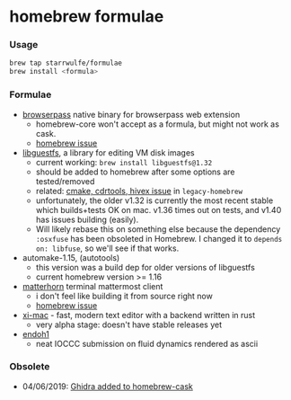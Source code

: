 # homebrew formulae

### Usage
```bash
brew tap starrwulfe/formulae
brew install <formula>
```

### Formulae
- [browserpass](https://github.com/browserpass/browserpass-native) native binary for browserpass web extension
  - homebrew-core won't accept as a formula, but might not work as cask. 
  - [homebrew issue](https://github.com/Homebrew/homebrew-core/pull/21039)
- [libguestfs](http://libguestfs.org/), a library for editing VM disk images
  - current working: `brew install libguestfs@1.32`
  - should be added to homebrew after some options are tested/removed
  - related: [cmake, cdrtools, hivex issue](https://github.com/Homebrew/legacy-homebrew/pull/2765) in `legacy-homebrew`
  - unfortunately, the older v1.32 is currently the most recent stable which builds+tests OK on mac. v1.36 times out on tests, and v1.40 has issues building (easily).
  - Will likely rebase this on something else because the dependency `:osxfuse` has been obsoleted in Homebrew. I changed it to `depends on: libfuse`, so we'll see     if that works.
- automake-1.15, (autotools)
  - this version was a build dep for older versions of libguestfs
  - current homebrew version >= 1.16
- [matterhorn](https://github.com/matterhorn-chat/matterhorn) terminal mattermost client
  - i don't feel like building it from source right now
  - [homebrew issue](https://github.com/Homebrew/homebrew-core/pull/36196)
- [xi-mac](https://github.com/xi-editor/xi-mac) - fast, modern text editor with a backend written in rust
  - very alpha stage: doesn't have stable releases yet
- [endoh1](https://www.ioccc.org/2012/endoh1/hint.html)
  - neat IOCCC submission on fluid dynamics rendered as ascii

### Obsolete
- 04/06/2019: [Ghidra added to homebrew-cask](https://github.com/Homebrew/homebrew-cask/pull/59872)
